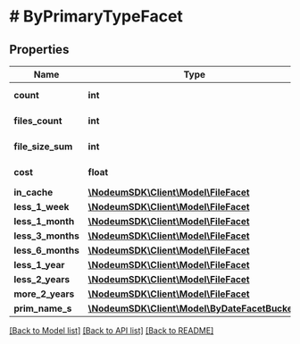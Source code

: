 # # ByPrimaryTypeFacet

## Properties

Name | Type | Description | Notes
------------ | ------------- | ------------- | -------------
**count** | **int** |  | [optional] [readonly] 
**files_count** | **int** |  | [optional] [readonly] 
**file_size_sum** | **int** |  | [optional] [readonly] 
**cost** | **float** |  | [optional] [readonly] 
**in_cache** | [**\NodeumSDK\Client\Model\FileFacet**](FileFacet.md) |  | [optional] 
**less_1_week** | [**\NodeumSDK\Client\Model\FileFacet**](FileFacet.md) |  | [optional] 
**less_1_month** | [**\NodeumSDK\Client\Model\FileFacet**](FileFacet.md) |  | [optional] 
**less_3_months** | [**\NodeumSDK\Client\Model\FileFacet**](FileFacet.md) |  | [optional] 
**less_6_months** | [**\NodeumSDK\Client\Model\FileFacet**](FileFacet.md) |  | [optional] 
**less_1_year** | [**\NodeumSDK\Client\Model\FileFacet**](FileFacet.md) |  | [optional] 
**less_2_years** | [**\NodeumSDK\Client\Model\FileFacet**](FileFacet.md) |  | [optional] 
**more_2_years** | [**\NodeumSDK\Client\Model\FileFacet**](FileFacet.md) |  | [optional] 
**prim_name_s** | [**\NodeumSDK\Client\Model\ByDateFacetBuckets**](ByDateFacetBuckets.md) |  | [optional] 

[[Back to Model list]](../../README.md#documentation-for-models) [[Back to API list]](../../README.md#documentation-for-api-endpoints) [[Back to README]](../../README.md)


